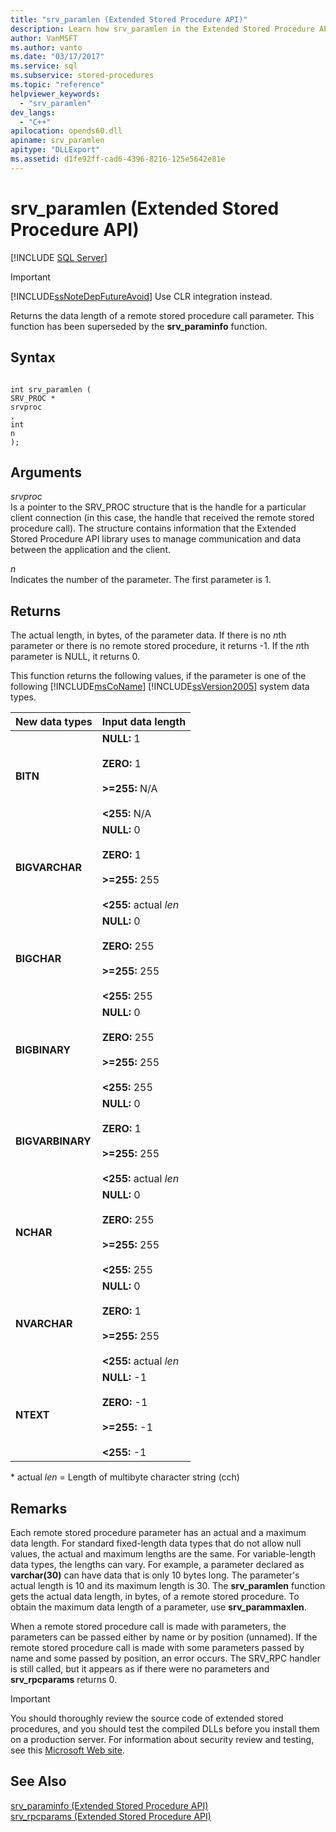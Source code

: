 ```yaml
---
title: "srv_paramlen (Extended Stored Procedure API)"
description: Learn how srv_paramlen in the Extended Stored Procedure API returns the data length of a remote stored procedure call parameter.
author: VanMSFT
ms.author: vanto
ms.date: "03/17/2017"
ms.service: sql
ms.subservice: stored-procedures
ms.topic: "reference"
helpviewer_keywords:
  - "srv_paramlen"
dev_langs:
  - "C++"
apilocation: opends60.dll
apiname: srv_paramlen
apitype: "DLLExport"
ms.assetid: d1fe92ff-cad6-4396-8216-125e5642e81e
---
```

# srv_paramlen (Extended Stored Procedure API)
 [!INCLUDE [SQL Server](../../includes/applies-to-version/sqlserver.md)]
    
> [!IMPORTANT]  
>  [!INCLUDE[ssNoteDepFutureAvoid](../../includes/ssnotedepfutureavoid-md.md)] Use CLR integration instead.  
  
 Returns the data length of a remote stored procedure call parameter. This function has been superseded by the **srv_paraminfo** function.  
  
## Syntax  
  
```  
  
int srv_paramlen (  
SRV_PROC *  
srvproc  
,  
int  
n   
);  
```  
  
## Arguments  
 *srvproc*  
 Is a pointer to the SRV_PROC structure that is the handle for a particular client connection (in this case, the handle that received the remote stored procedure call). The structure contains information that the Extended Stored Procedure API library uses to manage communication and data between the application and the client.  
  
 *n*  
 Indicates the number of the parameter. The first parameter is 1.  
  
## Returns  
 The actual length, in bytes, of the parameter data. If there is no *n*th parameter or there is no remote stored procedure, it returns -1. If the *n*th parameter is NULL, it returns 0.  
  
 This function returns the following values, if the parameter is one of the following [!INCLUDE[msCoName](../../includes/msconame-md.md)] [!INCLUDE[ssVersion2005](../../includes/ssversion2005-md.md)] system data types.  
  
|New data types|Input data length|  
|--------------------|-----------------------|  
|**BITN**|**NULL:** 1<br /><br /> **ZERO:** 1<br /><br /> **>=255:** N/A<br /><br /> **<255:** N/A|  
|**BIGVARCHAR**|**NULL:** 0<br /><br /> **ZERO:** 1<br /><br /> **>=255:** 255<br /><br /> **<255:** actual *len*|  
|**BIGCHAR**|**NULL:** 0<br /><br /> **ZERO:** 255<br /><br /> **>=255:** 255<br /><br /> **<255:** 255|  
|**BIGBINARY**|**NULL:** 0<br /><br /> **ZERO:** 255<br /><br /> **>=255:** 255<br /><br /> **<255:** 255|  
|**BIGVARBINARY**|**NULL:** 0<br /><br /> **ZERO:** 1<br /><br /> **>=255:** 255<br /><br /> **<255:** actual *len*|  
|**NCHAR**|**NULL:** 0<br /><br /> **ZERO:** 255<br /><br /> **>=255:** 255<br /><br /> **<255:** 255|  
|**NVARCHAR**|**NULL:** 0<br /><br /> **ZERO:** 1<br /><br /> **>=255:** 255<br /><br /> **<255:** actual *len*|  
|**NTEXT**|**NULL:** -1<br /><br /> **ZERO:** -1<br /><br /> **>=255:** -1<br /><br /> **\<255:** -1|  
  
 \*   actual *len* = Length of multibyte character string (cch)  
  
## Remarks  
 Each remote stored procedure parameter has an actual and a maximum data length. For standard fixed-length data types that do not allow null values, the actual and maximum lengths are the same. For variable-length data types, the lengths can vary. For example, a parameter declared as **varchar(30)** can have data that is only 10 bytes long. The parameter's actual length is 10 and its maximum length is 30. The **srv_paramlen** function gets the actual data length, in bytes, of a remote stored procedure. To obtain the maximum data length of a parameter, use **srv_parammaxlen**.  
  
 When a remote stored procedure call is made with parameters, the parameters can be passed either by name or by position (unnamed). If the remote stored procedure call is made with some parameters passed by name and some passed by position, an error occurs. The SRV_RPC handler is still called, but it appears as if there were no parameters and **srv_rpcparams** returns 0.  
  
> [!IMPORTANT]  
>  You should thoroughly review the source code of extended stored procedures, and you should test the compiled DLLs before you install them on a production server. For information about security review and testing, see this [Microsoft Web site](https://go.microsoft.com/fwlink/?LinkID=54761&amp;clcid=0x409https://msdn.microsoft.com/security/).  
  
## See Also  
 [srv_paraminfo &#40;Extended Stored Procedure API&#41;](../../relational-databases/extended-stored-procedures-reference/srv-paraminfo-extended-stored-procedure-api.md)   
 [srv_rpcparams &#40;Extended Stored Procedure API&#41;](../../relational-databases/extended-stored-procedures-reference/srv-rpcparams-extended-stored-procedure-api.md)  
  
  
